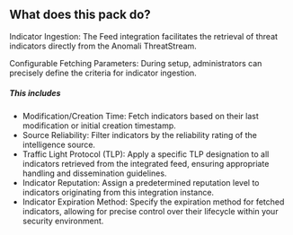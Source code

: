 ## What does this pack do?

Indicator Ingestion: The Feed integration facilitates the retrieval of threat indicators directly from the Anomali ThreatStream.

Configurable Fetching Parameters: During setup, administrators can precisely define the criteria for indicator ingestion.

##### This includes

- Modification/Creation Time: Fetch indicators based on their last modification or initial creation timestamp.
- Source Reliability: Filter indicators by the reliability rating of the intelligence source.
- Traffic Light Protocol (TLP): Apply a specific TLP designation to all indicators retrieved from the integrated feed, ensuring appropriate handling and dissemination guidelines.
- Indicator Reputation: Assign a predetermined reputation level to indicators originating from this integration instance.
- Indicator Expiration Method: Specify the expiration method for fetched indicators, allowing for precise control over their lifecycle within your security environment.
